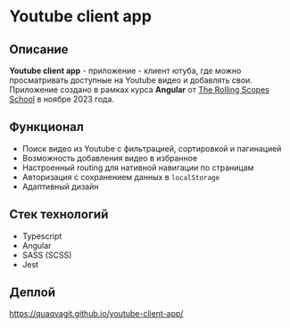 # Youtube client app
## Описание
  **Youtube client app** - приложение - клиент ютуба, где можно просматривать доступные на Youtube видео и добавлять свои.
  Приложение создано в рамках курса **Angular** от [The Rolling Scopes School](rs.school) в ноябре 2023 года.

## Функционал
  - Поиск видео из Youtube с фильтрацией, сортировкой и пагинацией
  - Возможность добавления видео в избранное
  - Настроенный routing для нативной навигации по страницам
  - Авторизация с сохранением данных в ```localStorage```
  - Адаптивный дизайн

## Стек технологий
  - Typescript
  - Angular
  - SASS (SCSS)
  - Jest

## Деплой
https://quaqvagit.github.io/youtube-client-app/